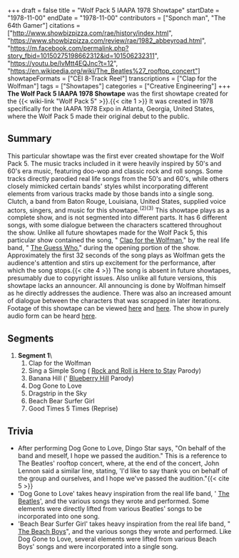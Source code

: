 +++
draft = false
title = "Wolf Pack 5 IAAPA 1978 Showtape"
startDate = "1978-11-00"
endDate = "1978-11-00"
contributors = ["Sponch man", "The 64th Gamer"]
citations = ["http://www.showbizpizza.com/rae/history/index.html", "https://www.showbizpizza.com/review/rae/1982_abbeyroad.html", "https://m.facebook.com/permalink.php?story_fbid=10150275198662312&id=101506232311", "https://youtu.be/lvMtt4EQJnc?t=12", "https://en.wikipedia.org/wiki/The_Beatles%27_rooftop_concert"]
showtapeFormats = ["CEI 8-Track Reel"]
transcriptions = ["Clap for the Wolfman"]
tags = ["Showtapes"]
categories = ["Creative Engineering"]
+++
**The Wolf Pack 5 IAAPA 1978 Showtape** was the first showtape created for the {{< wiki-link "Wolf Pack 5" >}}.{{< cite 1 >}} It was created in 1978 specifically for the IAAPA 1978 Expo in Atlanta, Georgia, United States, where the Wolf Pack 5 made their original debut to the public.

## Summary

This particular showtape was the first ever created showtape for the Wolf Pack 5. The music tracks included in it were heavily inspired by 50's and 60's era music, featuring doo-wop and classic rock and roll songs. Some tracks directly parodied real life songs from the 50's and 60's, while others closely mimicked certain bands' styles whilst incorporating different elements from various tracks made by those bands into a single song. Clutch, a band from Baton Rouge, Louisiana, United States, supplied voice actors, singers, and music for this showtape.<sup>(2)(3)</sup>
This showtape plays as a complete show, and is not segmented into different parts. It has 6 different songs, with some dialogue between the characters scattered throughout the show. Unlike all future showtapes made for the Wolf Pack 5, this particular show contained the song, " [Clap for the Wolfman](https://en.wikipedia.org/wiki/Clap_for_the_Wolfman)," by the real life band, " [The Guess Who](https://en.wikipedia.org/wiki/The_Guess_Who)," during the opening portion of the show. Approximately the first 32 seconds of the song plays as Wolfman gets the audience's attention and stirs up excitement for the performance, after which the song stops.{{< cite 4 >}} The song is absent in future showtapes, presumably due to copyright issues.
Also unlike all future versions, this showtape lacks an announcer. All announcing is done by Wolfman himself as he directly addresses the audience. There was also an increased amount of dialogue between the characters that was scrapped in later iterations.
Footage of this showtape can be viewed [here](https://www.youtube.com/watch?v=lvMtt4EQJnc) and [here](https://www.youtube.com/watch?v=mfVw-ak2sM0). The show in purely audio form can be heard [here](https://www.youtube.com/watch?v=QuYhLw64GI0).

## Segments

1.  **Segment 1**\
    1.  Clap for the Wolfman
    2.  Sing a Simple Song ( [Rock and Roll is Here to Stay](https://en.wikipedia.org/wiki/Rock_and_Roll_Is_Here_to_Stay) Parody)
    3.  Banana Hill (' [Blueberry Hill](https://en.wikipedia.org/wiki/Blueberry_Hill) Parody)
    4.  Dog Gone to Love
    5.  Dragstrip in the Sky
    6.  Beach Bear Surfer Girl
    7.  Good Times 5 Times (Reprise)

## Trivia

- After performing Dog Gone to Love, Dingo Star says, "On behalf of the band and meself, I hope we passed the audition." This is a reference to The Beatles' rooftop concert, where, at the end of the concert, John Lennon said a similar line, stating, 'I'd like to say thank you on behalf of the group and ourselves, and I hope we've passed the audition."{{< cite 5 >}}
- 'Dog Gone to Love' takes heavy inspiration from the real life band, ' [The Beatles](https://en.wikipedia.org/wiki/The_Beatles)', and the various songs they wrote and performed. Some elements were directly lifted from various Beatles' songs to be incorporated into one song.
- 'Beach Bear Surfer Girl' takes heavy inspiration from the real life band, " [The Beach Boys](https://en.wikipedia.org/wiki/The_Beach_Boys)", and the various songs they wrote and performed. Like Dog Gone to Love, several elements were lifted from various Beach Boys' songs and were incorporated into a single song.
